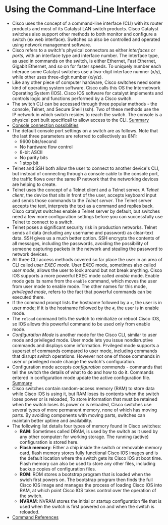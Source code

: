 # Using the Command-Line Interface

- Cisco uses the concept of a command-line interface (CLI) with its router products and most of its Catalyst LAN switch products. Cisco Catalyst switches also support other methods to both monitor and configure a switch (ex web interface). Switches ca also be controlled and operated using network management software.
- Cisco refers to a switch's physical connectors as either _interfaces_ or _ports_, with an interface type and interface number. The interface type, as used in commands on the switch, is either Ethernet, Fast Ethernet, Gigabit Ethernet, and so on for faster speeds. To uniquely number each interace some Catalyst switches use a two-digit interface numner (x/y), while other uses three-digit number (x/y/z).
- Like any other piece of computer hardware, Cisco switches need some kind of operating system software. Cisco calls this OS the Internetwork Operating System (IOS). Cisco IOS software for catalyst implements and controls logic and functions performed by a Cisco switch.
- The switch CLI can be accessed through three popular methods - the console, Telnet, and Secure Shell (ssh). Two of these methods use the IP network in which switch resides to reach the switch. The console is a physical port built specificall to allow access to the CLI. [Summary](https://postimg.cc/CZsD41wc)
- [Console connection possiblities](https://postimg.cc/5X7WQ5Cg)
- The default console port settings on a switch are as follows. Note that the last three parameters are referred to collectively as 8N1:
    - 9600 bits/second
    - No hardware flow control
    - 8-bit ASCII
    - No parity bits
    - 1 stop bit
- Telnet and SSH both allow the user to connect to another device's CLI, but instead of connecting through a console cable to the console port, the traffic flows over the same IP network that the networking devices are helping to create.
- Telnet uses the concept of a Telnet client and a Telnet server. A _Telnet client_, the device that sits in front of the user, accepts keyboard input and sends those commands  to the _Telnet server_. The Telnet server accepts the text, interprets the text as a command and replies back. Cisco catalyst switches enable a Telnet server by default, but switches need a few more configuration settings before you can successfully use Telnet to connect to a switch.
- Telnet poses a significant security risk in production networks. Telnet sends all data (including any username and password) as clear-text data. SSH gives us a much better option. SSH encrypts the contents of all messages, including the passwords, avoiding the possibility of someone capturing packets in the network and stealing the password to network devices.
- All three CLI access methods covered so far place the user in an area of CLI called _user EXEC mode_. User EXEC mode, sometimes also called _user mode_, allows the user to look around but not break anything. Cisco IOS supports a more powerful EXEC mode called _enable_ mode. Enable mode gets its name from the `enable` command, which moves the user from user mode to enable mode. The other names for this mode, _privileged mode_, refers to the fact that powerful commands can be executed there.
- If the command prompt lists the hostname followed by a `>`, the user is in user mode; if it is the hostname followed by the `#`, the user is in enable mode.
- The `reload` command tells the switch to reinitialize or reboot Cisco IOS, so IOS allows this powerful command to be used only from enable mode.
- _Configuration Mode_ is another mode for the Cisco CLI, similar to user mode and privileged mode. User mode lets you issue nondisruptive commands and displays some information. Prvileged mode supports a superset of commands compared to user mode, including commands that disrupt switch operations. However not one of those commands in user or privileged mode change the switch's configuration.
- Configuration mode accepts _configuration commands_ - commands that tell the switch the details of what to do and how to do it. Commands entered in configuration mode update the active configuration file. [Summary](https://postimg.cc/sMZzPvC7)
- Cisco switches contain random-access memory (RAM) to store data while Cisco IOS is using it, but RAM loses its contents when the switch loses power or is reloaded, To store information that must be retained when the switch loses its power or is reloaded, Cisco switches use several types of more permanent memory, none of which has moving parts. By avoiding components with moving parts, switches can maintain better uptime and availability.
- The following list details four types of memory found in Cisco switches:
    - **RAM**: Sometimes called DRAM, is used by the switch as it used by any other computer: for working storage. The running (active) configuration is stored here.
    - **Flash memory**: Either a chip inside the switch or removable memory card, flash memory stores fully functional Cisco IOS images and is the default location where the switch gets its Cisco IOS at boot time. Flash memory can also be used to store any other files, including backup copies of configuration files.
    - **ROM**: ROM stores a bootstrap program that is loaded when the swich first powers on. The bootstrap program then finds the full Cisco IOS image and manages the process of loading Cisco IOS into RAM, at which point Cisco IOS takes control over the operation of the switch.
    - **NVRAM**: NVRAM stores the initial or startup configuration file that is used when the switch is first powered on and when the switch is reloaded.
- [Command References](https://postimg.cc/zLjjkxG9)

